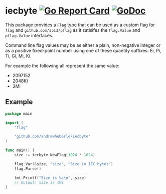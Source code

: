# iecbyte [![Go Report Card](https://goreportcard.com/badge/github.com/andrewheberle/iecbyte?logo=go&style=flat-square)](https://goreportcard.com/report/github.com/andrewheberle/iecbyte) [![GoDoc](https://img.shields.io/badge/godoc-reference-blue.svg)](https://godoc.org/github.com/andrewheberle/iecbyte)

This package provides a `Flag` type that can be used as a custom flag for `flag` and `github.com/sp13/pflag` as it satisifes the `flag.Value` and `pflag.Value` interfaces.

Command line flag values may be as either a plain, non-negative integer or as a positive fixed-point number using one of these quantity suffixes: Ei, Pi, Ti, Gi, Mi, Ki.

For example the following all represent the same value:
* 2097152
* 2048Ki
* 2Mi

## Example

```go
package main

import (
    "flag"

    "github.com/andrewheberle/iecbyte"
)

func main() {
	size := iecbyte.NewFlag(1024 * 1024)

	flag.Var(&size, "size", "Size in IEC bytes")
	flag.Parse()

	fmt.Printf("Size is %s\n", size)
	// Output: Size is 1Mi
}
```
